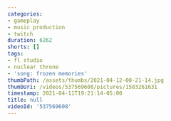 ```yaml
---
categories:
- gameplay
- music production
- twitch
duration: 6262
shorts: []
tags:
- fl studio
- nuclear throne
- 'song: frozen memories'
thumbPath: /assets/thumbs/2021-04-12-00-21-14.jpg
thumbUri: /videos/537569608/pictures/1583261631
timestamp: 2021-04-11T19:21:14-05:00
title: null
videoId: '537569608'
---
```

